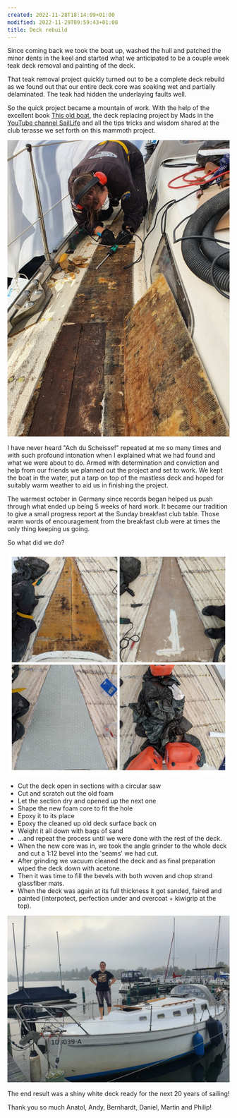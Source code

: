 ```yaml
---
created: 2022-11-28T18:14:09+01:00
modified: 2022-11-29T09:59:43+01:00
title: Deck rebuild
---
```


Since coming back we took the boat up, washed the hull and patched the minor dents in the keel and started what we anticipated to be a couple week teak deck removal and painting of the deck.

That teak removal project quickly turned out to be a complete deck rebuild as we found out that our entire deck core was soaking wet and partially delaminated. The teak had hidden the underlaying faults well.

So the quick project became a mountain of work. With the help of the excellent book [This old boat](https://www.goodreads.com/book/show/1012547.This_Old_Boat), the deck replacing project by Mads in the [YouTube channel SailLife](https://youtube.com/@SailLife) and all the tips tricks and wisdom shared at the club terasse we set forth on this mammoth project. 

![Image](../2022/54ca0b33048deddcd3703f75ace7dc99.jpg) 

I have never heard "Ach du Scheisse!" repeated at me so many times and with such profound intonation when I explained what we had found and what we were about to do. Armed with determination and conviction and help from our friends we planned out the project and set to work. We kept the boat in the water, put a tarp on top of the mastless deck and hoped for suitably warm weather to aid us in finishing the project.

The warmest october in Germany since records began helped us push through what ended up being 5 weeks of hard work. It became our tradition to give a small progress report at the Sunday breakfast club table. Those warm words of encouragement from the breakfast club were at times the only thing keeping us going. 

So what did we do? 

![Image](../2022/0c97de2f0b1e842885f57523a7e2e568.jpg) 

* Cut the deck open in sections with a circular saw
* Cut and scratch out the old foam 
* Let the section dry and opened up the next one
* Shape the new foam core to fit the hole
* Epoxy it to its place
* Epoxy the cleaned up old deck surface back on
* Weight it all down with bags of sand
* ...and repeat the process until we were done with the rest of the deck.
* When the new core was in, we took the angle grinder to the whole deck and cut a 1:12 bevel into the 'seams' we had cut.
* After grinding we vacuum cleaned the deck and as final preparation wiped the deck down with acetone.
* Then it was time to fill the bevels with both woven and chop strand glassfiber mats.
* When the deck was again at its full thickness it got sanded, faired and painted (interpotect, perfection under and overcoat + kiwigrip at the top).

![Image](../2022/cb49f721fc725e13f1cd48db148e76b5.jpg) 

 The end result was a shiny white deck ready for the next 20 years of sailing!

 Thank you so much Anatol, Andy, Bernhardt, Daniel, Martin and Philip!
